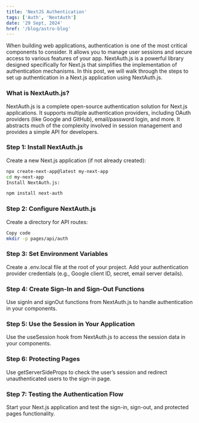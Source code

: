 ```yaml
---
title: 'NextJS Authentication'
tags: ['Auth', 'NextAuth']
date: '29 Sept, 2024'
href: '/blog/astro-blog'
---
```


When building web applications, authentication is one of the most critical components to consider. It allows you to manage user sessions and secure access to various features of your app. NextAuth.js is a powerful library designed specifically for Next.js that simplifies the implementation of authentication mechanisms. In this post, we will walk through the steps to set up authentication in a Next.js application using NextAuth.js.

### What is NextAuth.js?  
NextAuth.js is a complete open-source authentication solution for Next.js applications. It supports multiple authentication providers, including OAuth providers (like Google and GitHub), email/password login, and more. It abstracts much of the complexity involved in session management and provides a simple API for developers.

### Step 1: Install NextAuth.js  
Create a new Next.js application (if not already created):
```bash
npx create-next-app@latest my-next-app 
cd my-next-app
Install NextAuth.js:
```

```bash
npm install next-auth
```
### Step 2: Configure NextAuth.js
Create a directory for API routes:

```bash
Copy code
mkdir -p pages/api/auth
```

### Step 3: Set Environment Variables
Create a .env.local file at the root of your project.
Add your authentication provider credentials (e.g., Google client ID, secret, email server details).

### Step 4: Create Sign-In and Sign-Out Functions
Use signIn and signOut functions from NextAuth.js to handle authentication in your components.

### Step 5: Use the Session in Your Application
Use the useSession hook from NextAuth.js to access the session data in your components.

### Step 6: Protecting Pages
Use getServerSideProps to check the user’s session and redirect unauthenticated users to the sign-in page.

### Step 7: Testing the Authentication Flow
Start your Next.js application and test the sign-in, sign-out, and protected pages functionality.